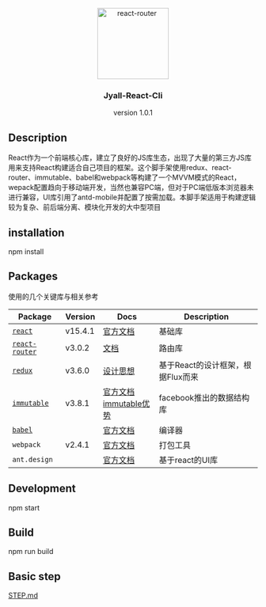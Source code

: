 
<p align="center">
  <a href="https://reacttraining.com/react-router/">
    <img alt="react-router" src="http://reactjs.cn/react/img/logo.svg" width="144">
  </a>
</p>

<h3 align="center">
  Jyall-React-Cli
</h3>

<p align="center">
  version 1.0.1</a>
</p>

## Description

React作为一个前端核心库，建立了良好的JS库生态，出现了大量的第三方JS库用来支持React构建适合自己项目的框架。这个脚手架使用redux、react-router、immutable、babel和webpack等构建了一个MVVM模式的React，wepack配置趋向于移动端开发，当然也兼容PC端，但对于PC端低版本浏览器未进行兼容，UI库引用了antd-mobile并配置了按需加载。本脚手架适用于构建逻辑较为复杂、前后端分离、模块化开发的大中型项目


## installation

npm install

## Packages

使用的几个关键库与相关参考

| Package | Version | Docs | Description |
|---------|---------|------|-------------|
| [`react`](http://www.reactjs.com/) | v15.4.1 | [官方文档](https://facebook.github.io/react/docs/hello-world.html) | 基础库 |
| [`react-router`](https://reacttraining.com/react-router/) | v3.0.2 |[文档](https://github.com/ReactTraining/react-router) | 路由库 |
| [`redux`](https://github.com/reactjs/redux) | v3.6.0 | [设计思想](http://www.jianshu.com/p/ec820d8581cd) |  基于React的设计框架，根据Flux而来 |
| [`immutable`](https://github.com/facebook/immutable-js) | v3.8.1 | [官方文档](http://facebook.github.io/immutable-js/) <br> [immutable优势](http://www.jianshu.com/p/dec712858b27)| facebook推出的数据结构库 |
| [`babel`]()| |[官方文档](http://babeljs.cn/)| 编译器 |
| `webpack`| v2.4.1 |[官方文档](webpack.github.io) |打包工具 |
| `ant.design`| | [官方文档](https://ant.design/)| 基于react的UI库|

## Development
npm start

## Build
npm run build

## Basic step
[STEP.md](./STEP.md)
